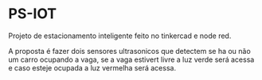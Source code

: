 # PS-IOT
Projeto de estacionamento inteligente feito no tinkercad e node red.

A proposta é fazer dois sensores ultrasonicos que detectem se ha ou não um carro ocupando a vaga, se a vaga estivert livre a luz verde será acessa e caso esteje ocupada a luz vermelha será acessa.
